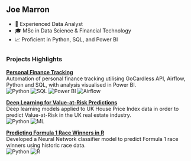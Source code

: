 ## Joe Marron
- 💼 Experienced Data Analyst
- 🎓 MSc in Data Science & Financial Technology
- 📈 Proficient in Python, SQL, and Power BI

##

### Projects Highlights

[**Personal Finance Tracking**](https://github.com/joemarron/personal-finance-pipeline) <br/>
Automation of personal finance tracking utilising GoCardless API, Airflow, Python and SQL, with analysis visualised in Power BI. <br/>
![Python] ![SQL] ![Power BI] ![Airflow] <br/>

[**Deep Learning for Value-at-Risk Predictions**](https://github.com/joemarron/real-estate-risk-forecasting) <br/>
Deep learning models applied to UK House Price Index data in order to predict Value-at-Risk in the UK real estate industry. <br/>
![Python] ![ML]  <br/>

[**Predicting Formula 1 Race Winners in R**](https://github.com/joemarron/formula-1-machine-learning) <br/>
Developed a Neural Network classifier model to predict Formula 1 race winners using historic race data. <br/>
![Python] ![R] <br/>

[Python]: https://img.shields.io/badge/Python-37a779?style=plastic
[SQL]: https://img.shields.io/badge/SQL-F88379?style=plastic
[Power BI]: https://img.shields.io/badge/Power%20BI-FDDA0D?style=plastic
[Airflow]: https://img.shields.io/badge/Apache%20Airflow-017CEE?style=plastic
[ML]: https://img.shields.io/badge/Machine%20Learning-5D3FD3?style=plastic
[R]: https://img.shields.io/badge/R-FF69B4?style=plastic
